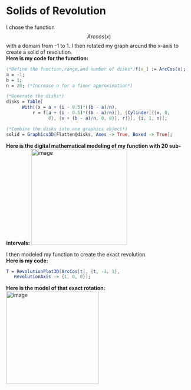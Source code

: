 # Solids of Revolution
I chose the function $$Arccos(x)$$ with a domain from -1 to 1. I then rotated my graph around the x-axis to create a solid of revolution.  
**Here is my code for the function:**
```mathematica
(*Define the function,range,and number of disks*)f[x_] := ArcCos[x];
a = -1;
b = 1;
n = 20; (*Increase n for a finer approximation*)

(*Generate the disks*)
disks = Table[
      With[{x = a + (i - 0.5)*((b - a)/n), 
          r = f[a + (i - 0.5)*((b - a)/n)]}, {Cylinder[{{x, 0, 
                0}, {x + (b - a)/n, 0, 0}}, r]}], {i, 1, n}];

(*Combine the disks into one graphics object*)
solid = Graphics3D[Flatten@disks, Axes -> True, Boxed -> True];
```

**Here is the digital mathematical modeling of my function with 20 sub-intervals:**
<img width="260" alt="image" src="https://github.com/user-attachments/assets/5151aec4-04c4-42c3-80f7-2589281e80bb" />


I then modeled my function to create the exact revolution.  
**Here is my code:**
```mathematica
T = RevolutionPlot3D[ArcCos[t], {t, -1, 1}, 
   RevolutionAxis -> {1, 0, 0}];
   ```

**Here is the model of that exact rotation:**
<img width="251" alt="image" src="https://github.com/user-attachments/assets/5ac8dfe1-354f-4c11-ba33-f5e1ac348814" />
